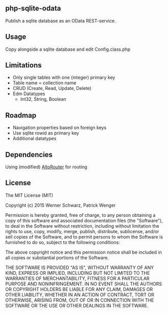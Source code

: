 ## php-sqlite-odata
Publish a sqlite database as an OData REST-service.

## Usage
Copy alongside a sqlite database and edit Config.class.php

## Limitations
* Only single tables with one (integer) primary key
* Table name = collection name
* CRUD (Create, Read, Update, Delete)
* Edm Datatypes
  * Int32, String, Boolean

## Roadmap
* Navigation properties based on foreign keys
* Use sqlite rowid as primary key
* Additional datatypes

## Dependencies
Using (modified) [AltoRouter](https://github.com/slup/AltoRouter) for routing

## License
The MIT License (MIT)

Copyright (c) 2015 Werner Schwarz, Patrick Wenger

Permission is hereby granted, free of charge, to any person obtaining a copy
of this software and associated documentation files (the "Software"), to deal
in the Software without restriction, including without limitation the rights
to use, copy, modify, merge, publish, distribute, sublicense, and/or sell
copies of the Software, and to permit persons to whom the Software is
furnished to do so, subject to the following conditions:

The above copyright notice and this permission notice shall be included in all
copies or substantial portions of the Software.

THE SOFTWARE IS PROVIDED "AS IS", WITHOUT WARRANTY OF ANY KIND, EXPRESS OR
IMPLIED, INCLUDING BUT NOT LIMITED TO THE WARRANTIES OF MERCHANTABILITY,
FITNESS FOR A PARTICULAR PURPOSE AND NONINFRINGEMENT. IN NO EVENT SHALL THE
AUTHORS OR COPYRIGHT HOLDERS BE LIABLE FOR ANY CLAIM, DAMAGES OR OTHER
LIABILITY, WHETHER IN AN ACTION OF CONTRACT, TORT OR OTHERWISE, ARISING FROM,
OUT OF OR IN CONNECTION WITH THE SOFTWARE OR THE USE OR OTHER DEALINGS IN THE
SOFTWARE.

